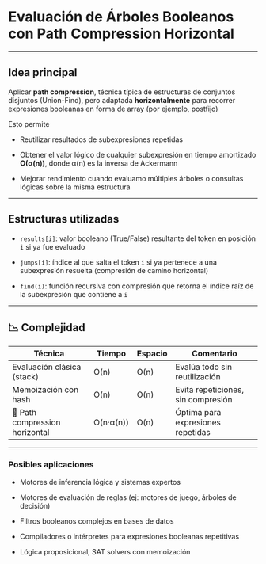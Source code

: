 # Evaluación de Árboles Booleanos con Path Compression Horizontal

---

## Idea principal

Aplicar **path compression**, técnica típica de estructuras de conjuntos disjuntos (Union-Find), pero adaptada **horizontalmente** para recorrer expresiones booleanas en forma de array (por ejemplo, postfijo)

Esto permite

- Reutilizar resultados de subexpresiones repetidas

- Obtener el valor lógico de cualquier subexpresión en tiempo amortizado **O(α(n))**, donde α(n) es la inversa de Ackermann

- Mejorar rendimiento cuando evaluamo múltiples árboles o consultas lógicas sobre la misma estructura

---

## Estructuras utilizadas

- `results[i]`: valor booleano (True/False) resultante del token en posición `i` si ya fue evaluado

- `jumps[i]`: índice al que salta el token `i` si ya pertenece a una subexpresión resuelta (compresión de camino horizontal)

- `find(i)`: función recursiva con compresión que retorna el índice raíz de la subexpresión que contiene a `i`

---

## 📉 Complejidad

| Técnica                         | Tiempo    | Espacio | Comentario                          |
|--------------------------------|-----------|---------|-------------------------------------|
| Evaluación clásica (stack)     | O(n)      | O(n)    | Evalúa todo sin reutilización       |
| Memoización con hash           | O(n)      | O(n)    | Evita repeticiones, sin compresión |
| 🧠 Path compression horizontal | O(n·α(n)) | O(n)    | Óptima para expresiones repetidas   |

---

### Posibles aplicaciones

- Motores de inferencia lógica y sistemas expertos

- Motores de evaluación de reglas (ej: motores de juego, árboles de decisión)

- Filtros booleanos complejos en bases de datos

- Compiladores o intérpretes para expresiones booleanas repetitivas

- Lógica proposicional, SAT solvers con memoización